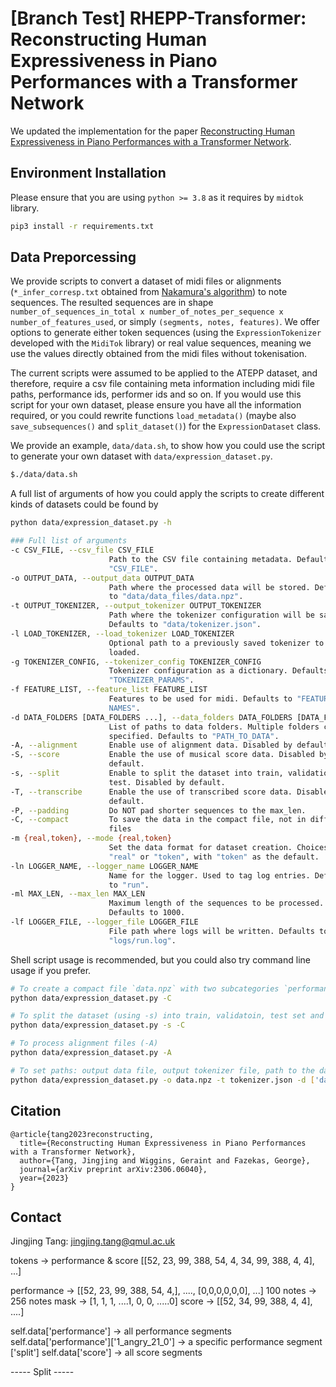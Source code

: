 # [Branch Test] RHEPP-Transformer: Reconstructing Human Expressiveness in Piano Performances with a Transformer Network

We updated the implementation for the paper [Reconstructing Human Expressiveness in Piano Performances with a Transformer Network](https://arxiv.org/abs/2306.06040).

## Environment Installation
Please ensure that you are using `python >= 3.8` as it requires by `midtok` library.

```bash
pip3 install -r requirements.txt
```

## Data Preporcessing
We provide scripts to convert a dataset of midi files or alignments (`*_infer_corresp.txt` obtained from [Nakamura's algorithm](https://midialignment.github.io/demo.html)) to note sequences. The resulted sequences are in shape `number_of_sequences_in_total x number_of_notes_per_sequence x number_of_features_used`, or simply `(segments, notes, features)`. We offer options to generate either token sequences (using the `ExpressionTokenizer` developed with the `MidiTok` library) or real value sequences, meaning we use the values directly obtained from the midi files without tokenisation.  

The current scripts were assumed to be applied to the ATEPP dataset, and therefore, require a csv file containing meta information including midi file paths, performance ids, performer ids and so on. If you would use this script for your own dataset, please ensure you have all the information required, or you could rewrite functions `load_metadata()` (maybe also `save_subsequences()` and `split_dataset()`) for the `ExpressionDataset` class.

We provide an example, `data/data.sh`, to show how you could use the script to generate your own dataset with `data/expression_dataset.py`.

```bash
$./data/data.sh
```

A full list of arguments of how you could apply the scripts to create different kinds of datasets could be found by

```bash
python data/expression_dataset.py -h

### Full list of arguments
-c CSV_FILE, --csv_file CSV_FILE
                      Path to the CSV file containing metadata. Defaults to
                      "CSV_FILE".
-o OUTPUT_DATA, --output_data OUTPUT_DATA
                      Path where the processed data will be stored. Defaults
                      to "data/data_files/data.npz".
-t OUTPUT_TOKENIZER, --output_tokenizer OUTPUT_TOKENIZER
                      Path where the tokenizer configuration will be saved.
                      Defaults to "data/tokenizer.json".
-l LOAD_TOKENIZER, --load_tokenizer LOAD_TOKENIZER
                      Optional path to a previously saved tokenizer to be
                      loaded.
-g TOKENIZER_CONFIG, --tokenizer_config TOKENIZER_CONFIG
                      Tokenizer configuration as a dictionary. Defaults to
                      "TOKENIZER_PARAMS".
-f FEATURE_LIST, --feature_list FEATURE_LIST
                      Features to be used for midi. Defaults to "FEATURE
                      NAMES".
-d DATA_FOLDERS [DATA_FOLDERS ...], --data_folders DATA_FOLDERS [DATA_FOLDERS ...]
                      List of paths to data folders. Multiple folders can be
                      specified. Defaults to "PATH_TO_DATA".
-A, --alignment       Enable use of alignment data. Disabled by default.
-S, --score           Enable the use of musical score data. Disabled by
                      default.
-s, --split           Enable to split the dataset into train, validation,
                      test. Disabled by default.
-T, --transcribe      Enable the use of transcribed score data. Disabled by
                      default.
-P, --padding         Do NOT pad shorter sequences to the max_len.
-C, --compact         To save the data in the compact file, not in different
                      files
-m {real,token}, --mode {real,token}
                      Set the data format for dataset creation. Choices are
                      "real" or "token", with "token" as the default.
-ln LOGGER_NAME, --logger_name LOGGER_NAME
                      Name for the logger. Used to tag log entries. Defaults
                      to "run".
-ml MAX_LEN, --max_len MAX_LEN
                      Maximum length of the sequences to be processed.
                      Defaults to 1000.
-lf LOGGER_FILE, --logger_file LOGGER_FILE
                      File path where logs will be written. Defaults to
                      "logs/run.log".
```

Shell script usage is recommended, but you could also try command line usage if you prefer.

```bash
# To create a compact file `data.npz` with two subcategories `performance` and `score` (will be empty if no score file is used) to store the corresponding sequences. 
python data/expression_dataset.py -C

# To split the dataset (using -s) into train, validatoin, test set and save all the subsets to a compact file (-C). It will save a npz file with subcategories `performance`, `score`,  `train`, `validation`, and `test`.
python data/expression_dataset.py -s -C

# To process alignment files (-A)
python data/expression_dataset.py -A

# To set paths: output data file, output tokenizer file, path to the database folder
python data/expression_dataset.py -o data.npz -t tokenizer.json -d ['data/performances/',]
```

## Citation
```
@article{tang2023reconstructing,
  title={Reconstructing Human Expressiveness in Piano Performances with a Transformer Network},
  author={Tang, Jingjing and Wiggins, Geraint and Fazekas, George},
  journal={arXiv preprint arXiv:2306.06040},
  year={2023}
}
```
## Contact
Jingjing Tang: jingjing.tang@qmul.ac.uk




tokens -> performance & score [[52, 23, 99, 388, 54, 4, 34, 99, 388, 4, 4], ...]

performance -> [[52, 23, 99, 388, 54, 4,], ...., [0,0,0,0,0,0], ...] 100 notes -> 256 notes
mask -> [1, 1, 1, ....1, 0, 0, .....0]
score -> [[52, 34, 99, 388, 4, 4], ....]

self.data['performance'] -> all performance segments
self.data['performance']['1_angry_21_0'] -> a specific performance segment ['split']
self.data['score'] -> all score segments

----- Split -----


